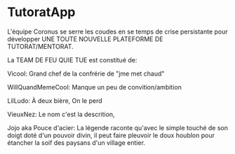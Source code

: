 # TutoratApp

L'équipe Coronus se serre les coudes en se temps de crise persistante pour développer UNE TOUTE NOUVELLE PLATEFORME DE TUTORAT/MENTORAT. 

La TEAM DE FEU QUIE TUE est constitué de:

Vicool: Grand chef de la confrérie de "jme met chaud"

WillQuandMemeCool: Manque un peu de convition/ambition

LilLudo: À deux bière,
          On le perd
          
VieuxNez: Le nom c'est la descrition, <NoNeedToAdd>
  
Jojo aka Pouce d'acier: La légende raconte qu'avec le simple touché de son doigt doté d'un pouvoir divin, il peut faire pleuvoir le doux                            houblon pour étancher la soif des paysans d'un village entier. 
